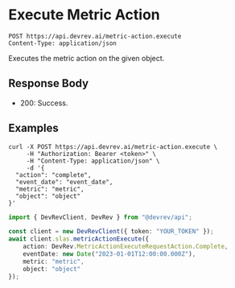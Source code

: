 # Execute Metric Action

```http
POST https://api.devrev.ai/metric-action.execute
Content-Type: application/json
```

Executes the metric action on the given object.



## Response Body

- 200: Success.

## Examples

```shell
curl -X POST https://api.devrev.ai/metric-action.execute \
     -H "Authorization: Bearer <token>" \
     -H "Content-Type: application/json" \
     -d '{
  "action": "complete",
  "event_date": "event_date",
  "metric": "metric",
  "object": "object"
}'
```

```typescript
import { DevRevClient, DevRev } from "@devrev/api";

const client = new DevRevClient({ token: "YOUR_TOKEN" });
await client.slas.metricActionExecute({
    action: DevRev.MetricActionExecuteRequestAction.Complete,
    eventDate: new Date("2023-01-01T12:00:00.000Z"),
    metric: "metric",
    object: "object"
});

```